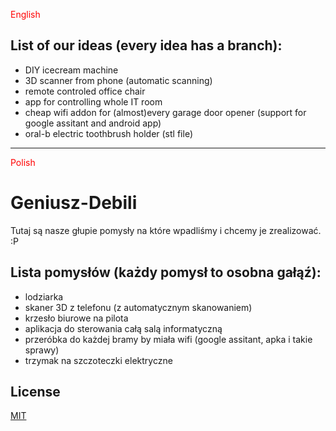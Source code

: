 
<p style='color:red'>English</p>  

## List of our ideas (every idea has a branch):

* DIY icecream machine  
* 3D scanner from phone (automatic scanning)  
* remote controled office chair  
* app for controlling whole IT room  
* cheap wifi addon for (almost)every garage door opener (support for google assitant and android app)
* oral-b electric toothbrush holder (stl file)


-----------------------------------------------------------------------------------------------------------------------------  
<p style='color:red'>Polish</p>  

# Geniusz-Debili
Tutaj są nasze głupie pomysły na które wpadliśmy i chcemy je zrealizować.
:P


## Lista pomysłów (każdy pomysł to osobna gałąź):  
 * lodziarka  
 * skaner 3D z telefonu (z automatycznym skanowaniem)  
 * krzesło biurowe na pilota  
 * aplikacja do sterowania całą salą informatyczną  
 * przeróbka do każdej bramy by miała wifi (google assitant, apka i takie sprawy)  
 * trzymak na szczoteczki elektryczne

## License
[MIT](https://choosealicense.com/licenses/mit/)
